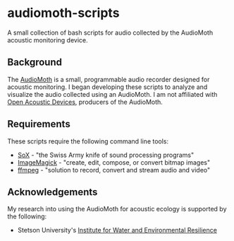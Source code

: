 # audiomoth-scripts
A small collection of bash scripts for audio collected by the AudioMoth acoustic monitoring device.

## Background

The [AudioMoth](https://www.openacousticdevices.info/) is a small, programmable audio recorder designed for acoustic monitoring. I began developing these scripts to analyze and visualize the audio collected using an AudioMoth. I am not affiliated with [Open Acoustic Devices](https://www.openacousticdevices.info/home), producers of the AudioMoth.

## Requirements

These scripts require the following command line tools:

- [SoX](http://sox.sourceforge.net/) - "the Swiss Army knife of sound processing programs"
- [ImageMagick](https://imagemagick.org/) - "create, edit, compose, or convert bitmap images"
- [ffmpeg](https://ffmpeg.org/) - "solution to record, convert and stream audio and video"

## Acknowledgements

My research into using the AudioMoth for acoustic ecology is supported by the following:

- Stetson University's [Institute for Water and Environmental Resilience](https://www.stetson.edu/other/iwer/)
